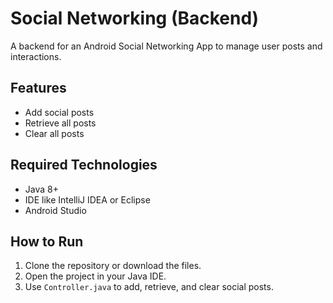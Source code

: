 # Social Networking (Backend)

A backend for an Android Social Networking App to manage user posts and interactions.

## Features
- Add social posts
- Retrieve all posts
- Clear all posts

## Required Technologies
- Java 8+
- IDE like IntelliJ IDEA or Eclipse
- Android Studio 

## How to Run
1. Clone the repository or download the files.
2. Open the project in your Java IDE.
3. Use `Controller.java` to add, retrieve, and clear social posts.
